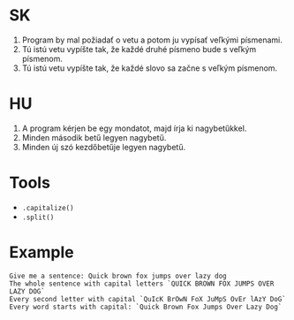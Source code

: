 # SK
1. Program by mal požiadať o vetu a potom ju vypísať veľkými písmenami.
1. Tú istú vetu vypíšte tak, že každé druhé písmeno bude s veľkým písmenom.
1. Tú istú vetu vypíšte tak, že každé slovo sa začne s veľkým písmenom.

# HU 
1. A program kérjen be egy mondatot, majd írja ki nagybetűkkel.
1. Minden második betű legyen nagybetű.
1. Minden új szó kezdőbetűje legyen nagybetű.

# Tools
- `.capitalize()`
- `.split()`

# Example
```
Give me a sentence: Quick brown fox jumps over lazy dog
The whole sentence with capital letters `QUICK BROWN FOX JUMPS OVER LAZY DOG`
Every second letter with capital `QuIcK BrOwN FoX JuMpS OvEr lAzY DoG`
Every word starts with capital: `Quick Brown Fox Jumps Over Lazy Dog`
```

<!--
# input("Give me a sentence: ")
print("Give me a sentence: Quick brown fox jumps over lazy dog")
sentence = "Quick brown fox jumps over lazy dog"
everySecondInSentence = "".join([l if i % 2 == 1 else l.upper() for i, l in enumerate(sentence)])
everyWordStartingCapital = " ".join([word.capitalize() for word in sentence.split()])
print(f"The whole sentence with capital letters `{sentence.upper()}`\nEvery second letter with capital `{everySecondInSentence}`\nEvery word starts with capital: `{everyWordStartingCapital}`")

>